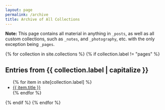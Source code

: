 ```yaml
---
layout: page
permalink: /archive
title: Archive of All Collections
---
```


**Note:** This page contains all material in anything in `_posts`, as well as all custom collections, such as `_notes`, and `_photography`, etc. with the only exception being `_pages`.

{% for collection in site.collections %}
{% if collection.label != "pages" %}

  <h2>Entries from {{ collection.label | capitalize }}</h2>
  <ul>
    {% for item in site[collection.label] %}
      <li class="archive-links"><a href="{{ item.url }}">{{ item.title }}</a></li>
    {% endfor %}
  </ul>
  {% endif %}
{% endfor %}
